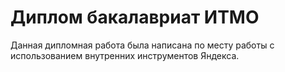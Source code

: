 # Диплом бакалавриат ИТМО

Данная дипломная работа была написана по месту работы с использованием внутренних инструментов Яндекса.
